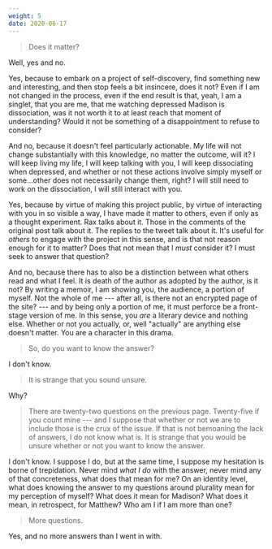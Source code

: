 ```yaml
---
weight: 5
date: 2020-06-17
---
```


> Does it matter?

Well, yes and no.

Yes, because to embark on a project of self-discovery, find something new and interesting, and then stop feels a bit insincere, does it not? Even if I am not changed in the process, even if the end result is that, yeah, I am a singlet, that you are me, that me watching depressed Madison is dissociation, was it not worth it to at least reach that moment of understanding? Would it not be something of a disappointment to refuse to consider?

And no, because it doesn't feel particularly actionable. My life will not change substantially with this knowledge, no matter the outcome, will it? I will keep living my life, I will keep talking with you, I will keep dissociating when depressed, and whether or not these actions involve simply myself or some...other does not necessarily change them, right? I will still need to work on the dissociation, I will still interact with you.

Yes, because by virtue of making this project public, by virtue of interacting with you in so visible a way, I have made it matter to others, even if only as a thought experiment. Rax talks about it. Those in the comments of the original post talk about it. The replies to the tweet talk about it. It's useful for *others* to engage with the project in this sense, and is that not reason enough for it to matter? Does that not mean that I *must* consider it? I must seek to answer that question?

And no, because there has to also be a distinction between what others read and what I feel. It is death of the author as adopted by the author, is it not? By writing a memoir, I am showing you, the audience, a portion of myself. Not the whole of me --- after all, is there not an encrypted page of the site? --- and by being only a portion of me, it must perforce be a front-stage version of me. In this sense, you *are* a literary device and nothing else. Whether or not you actually, or, well "actually" are anything else doesn't matter. You are a character in this drama.

> So, do you want to know the answer?

I don't know.

> It is strange that you sound unsure.

Why?

> There are twenty-two questions on the previous page. Twenty-five if you count mine --- and I suppose that whether or not we are to include those is the crux of the issue. If that is not bemoaning the lack of answers, I do not know what is. It is strange that you would be unsure whether or not you want to know the answer.

I don't know. I suppose I do, but at the same time, I suppose my hesitation is borne of trepidation. Never mind *what I do* with the answer, never mind any of that concreteness, what does that mean for me? On an identity level, what does knowing the answer to my questions around plurality mean for my perception of myself? What does it mean for Madison? What does it mean, in retrospect, for Matthew? Who am I if I am more than one?

> More questions.

Yes, and no more answers than I went in with.

